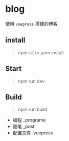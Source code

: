 # blog

使用 `vuepress` 搭建的博客

## install

> npm i # or yarn install

## Start

> npm run dev

## Build

> npm run build

- 编程 _programe
- 随笔 _post
- 配置文件 .vuepress


